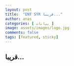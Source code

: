 ```yaml
---
layout: post
title:  "ENT SYR قريبا..."
author: anas
categories: [ بيانات ]
image: assets/images/logo.jpg
comments: false
tags: [featured, sticky]
---
```


## قريبا...